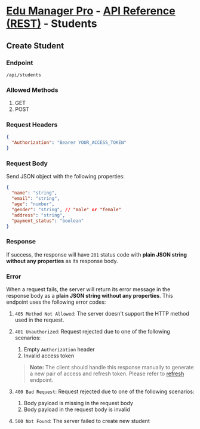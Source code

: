 # [Edu Manager Pro](../../README.md) - [API Reference (REST)](README.md#rest) - Students

## Create Student

### Endpoint

`/api/students`

### Allowed Methods

1. GET
2. POST

### Request Headers

```json
{
  "Authorization": "Bearer YOUR_ACCESS_TOKEN"
}
```

### Request Body

Send JSON object with the following properties:

```json
{
  "name": "string",
  "email": "string",
  "age": "number",
  "gender": "string", // "male" or "female"
  "address": "string",
  "payment_status": "boolean"
}
```

### Response

If success, the response will have `201` status code with **plain JSON string without any properties** as its response body.

### Error

When a request fails, the server will return its error message in the response body as a **plain JSON string without any properties**. This endpoint uses the following error codes:

1. `405 Method Not Allowed`: The server doesn't support the HTTP method used in the request.
2. `401 Unauthorized`: Request rejected due to one of the following scenarios:

   1. Empty `Authorization` header
   2. Invalid access token

   > **Note:** The client should handle this response manually to generate a new pair of access and refresh token. Please refer to [refresh](auth.md#refresh) endpoint.

3. `400 Bad Request`: Request rejected due to one of the following scenarios:
   1. Body payload is missing in the request body
   2. Body payload in the request body is invalid
4. `500 Not Found`: The server failed to create new student
